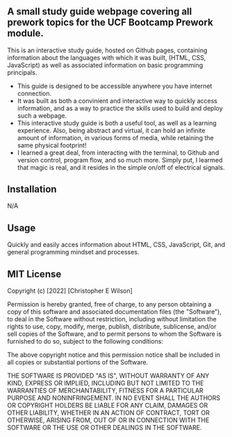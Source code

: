# <Study Guide Webpage>

## A small study guide webpage covering all prework topics for the UCF Bootcamp Prework module.

This is an interactive study guide, hosted on Github pages, containing information about the languages with which it was built, (HTML, CSS, JavaScript) as well as associated information on basic programming principals.

- This guide is designed to be accessible anywhere you have internet connection.
- It was built as both a convinient and interactive way to quickly access information, and as a way to practice the skills used to build and deploy such a webpage.
- This interactive study guide is both a useful tool, as well as a learning experience. Also, being abstract and virtual, it can hold an infinite amount of information, in various forms of media, while retaining the same physical footprint!  
- I learned a great deal, from interacting with the terminal, to Github and version control, program flow, and so much more.  Simply put, I learmed that magic is real, and it resides in the simple on/off of electrical signals.

## Installation

N/A

## Usage

Quickly and easily acces information about HTML, CSS, JavaScript, Git, and general programming mindset and processes.


## MIT License

Copyright (c) [2022] [Christopher E Wilson]

Permission is hereby granted, free of charge, to any person obtaining a copy
of this software and associated documentation files (the "Software"), to deal
in the Software without restriction, including without limitation the rights
to use, copy, modify, merge, publish, distribute, sublicense, and/or sell
copies of the Software, and to permit persons to whom the Software is
furnished to do so, subject to the following conditions:

The above copyright notice and this permission notice shall be included in all
copies or substantial portions of the Software.

THE SOFTWARE IS PROVIDED "AS IS", WITHOUT WARRANTY OF ANY KIND, EXPRESS OR
IMPLIED, INCLUDING BUT NOT LIMITED TO THE WARRANTIES OF MERCHANTABILITY,
FITNESS FOR A PARTICULAR PURPOSE AND NONINFRINGEMENT. IN NO EVENT SHALL THE
AUTHORS OR COPYRIGHT HOLDERS BE LIABLE FOR ANY CLAIM, DAMAGES OR OTHER
LIABILITY, WHETHER IN AN ACTION OF CONTRACT, TORT OR OTHERWISE, ARISING FROM,
OUT OF OR IN CONNECTION WITH THE SOFTWARE OR THE USE OR OTHER DEALINGS IN THE
SOFTWARE.